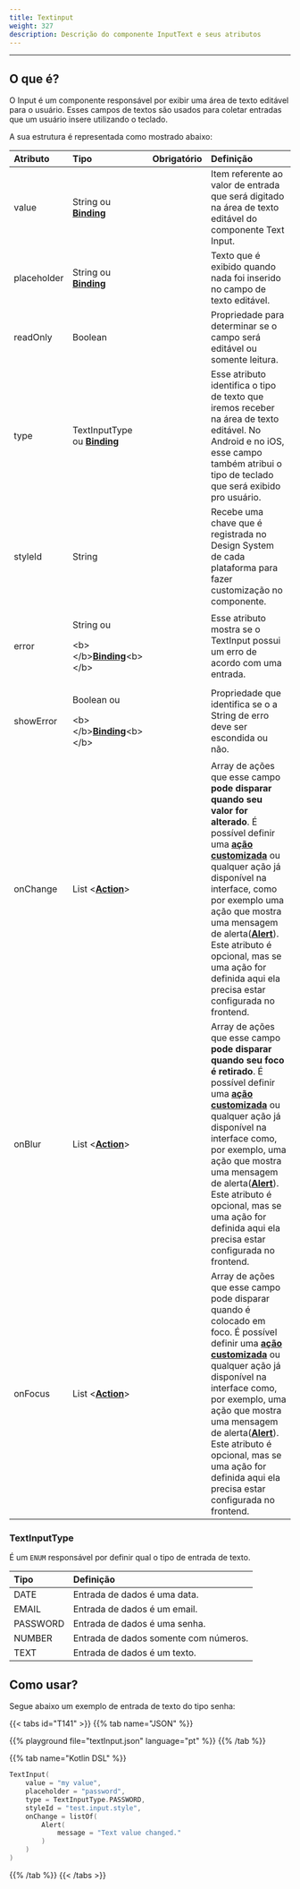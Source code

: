 ```yaml
---
title: Textinput
weight: 327
description: Descrição do componente InputText e seus atributos
---
```


---

## O que é?

O Input é um componente responsável por exibir uma área de texto editável para o usuário. Esses campos de textos são usados para coletar entradas que um usuário insere utilizando o teclado. 

A sua estrutura é representada como mostrado abaixo: 

<table>
  <thead>
    <tr>
      <th style="text-align:left"><strong>Atributo</strong>
      </th>
      <th style="text-align:left"><strong>Tipo</strong>
      </th>
      <th style="text-align:center"><strong>Obrigatório</strong></th>
      <th style="text-align:left"><strong>Defini&#xE7;&#xE3;o</strong>
      </th>
    </tr>
  </thead>
  <tbody>
    <tr>
      <td style="text-align:left">value</td>
      <td style="text-align:left">
        String ou
        <a href="../../contexto/#bindings"><strong>Binding</strong></a>
      </td>
      <td style="text-align:center"></td>
      <td style="text-align:left">Item referente ao valor de entrada que ser&#xE1; digitado na &#xE1;rea
        de texto edit&#xE1;vel do componente Text Input.</td>
    </tr>
    <tr>
      <td style="text-align:left">placeholder</td>
      <td style="text-align:left">
        String ou
        <a href="../../contexto/#bindings"><strong>Binding</strong></a>
      </td>
      <td style="text-align:center"></td>
      <td style="text-align:left">Texto que &#xE9; exibido quando nada foi inserido no campo de texto edit&#xE1;vel.</td>
    </tr>
    <tr>
      <td style="text-align:left">readOnly</td>
      <td style="text-align:left">Boolean</td>
      <td style="text-align:center"></td>
      <td style="text-align:left">Propriedade para determinar se o campo ser&#xE1; edit&#xE1;vel ou somente
        leitura.</td>
    </tr>
    <tr>
      <td style="text-align:left">type</td>
      <td style="text-align:left">TextInputType ou <a href="../../contexto/#bindings"><strong>Binding</strong></a></td>
      <td
      style="text-align:center"></td>
        <td style="text-align:left">Esse atributo identifica o tipo de texto que iremos receber na &#xE1;rea
          de texto edit&#xE1;vel. No Android e no iOS, esse campo tamb&#xE9;m atribui
          o tipo de teclado que ser&#xE1; exibido pro usu&#xE1;rio.</td>
    </tr>
    <tr>
      <td style="text-align:left">styleId</td>
      <td style="text-align:left">String</td>
      <td style="text-align:center"></td>
      <td style="text-align:left">Recebe uma chave que &#xE9; registrada no Design System de cada plataforma
        para fazer customiza&#xE7;&#xE3;o no componente.</td>
    </tr>
    <tr>
      <td style="text-align:left">error</td>
      <td style="text-align:left">
      <p>String ou</p>
        <p>&lt;b&gt;&lt;/b&gt;<a href="../../contexto/#bindings"><b>Binding</b></a>&lt;b&gt;&lt;/b&gt;</p>
      </td>
      <td style="text-align:left"></td>
      <td style="text-align:left">Esse atributo mostra se o TextInput possui um erro de acordo com uma entrada.</td>
    </tr>
    <tr>
      <td style="text-align:left">showError</td>
      <td style="text-align:left">
      <p>Boolean ou</p>
        <p>&lt;b&gt;&lt;/b&gt;<a href="../../contexto/#bindings"><b>Binding</b></a>&lt;b&gt;&lt;/b&gt;</p>
      </td>
      </td>
      <td style="text-align:left"></td>
      <td style="text-align:left">Propriedade que identifica se o a String de erro deve ser escondida ou não.</td>
    </tr>
    <tr>
      <td style="text-align:left">onChange</td>
      <td style="text-align:left">List &lt;<a href="../../acoes/"><strong>Action</strong></a>&gt;</td>
      <td style="text-align:center"></td>
      <td style="text-align:left">
        Array de a&#xE7;&#xF5;es que esse campo <strong>pode disparar quando seu valor for alterado</strong>.
          &#xC9; poss&#xED;vel definir uma <a href="../../../features/criacao-de-novas-acoes"><strong>a&#xE7;&#xE3;o customizada</strong></a><strong> </strong>ou
          qualquer a&#xE7;&#xE3;o j&#xE1; dispon&#xED;vel na interface, como por
          exemplo uma a&#xE7;&#xE3;o que mostra uma mensagem de alerta(<a href="../../acoes/alert"><strong>Alert</strong></a>).
        Este atributo &#xE9; opcional, mas se uma a&#xE7;&#xE3;o for definida
          aqui ela precisa estar configurada no frontend.
      </td>
    </tr>
    <tr>
      <td style="text-align:left">onBlur</td>
      <td style="text-align:left">List &lt;<a href="../../acoes/"><strong>Action</strong></a>&gt;</td>
      <td style="text-align:center"></td>
      <td style="text-align:left">
        Array de a&#xE7;&#xF5;es que esse campo <strong>pode disparar quando seu foco &#xE9; retirado</strong>.
          &#xC9; poss&#xED;vel definir uma <a href="../../../features/criacao-de-novas-acoes"><strong>a&#xE7;&#xE3;o customizada</strong></a><strong> </strong>ou
          qualquer a&#xE7;&#xE3;o j&#xE1; dispon&#xED;vel na interface como, por
          exemplo, uma a&#xE7;&#xE3;o que mostra uma mensagem de alerta(<a href="../../acoes/alert"><strong>Alert</strong></a>).
        Este atributo &#xE9; opcional, mas se uma a&#xE7;&#xE3;o for definida
          aqui ela precisa estar configurada no frontend.
      </td>
    </tr>
    <tr>
      <td style="text-align:left">onFocus</td>
      <td style="text-align:left">List &lt;<a href="../../acoes/"><strong>Action</strong></a>&gt;</td>
      <td style="text-align:center"></td>
      <td style="text-align:left">
        Array de a&#xE7;&#xF5;es que esse campo pode disparar quando &#xE9; colocado
          em foco. &#xC9; poss&#xED;vel definir uma <a href="../../../features/criacao-de-novas-acoes"><strong>a&#xE7;&#xE3;o customizada</strong></a><strong> </strong>ou
          qualquer a&#xE7;&#xE3;o j&#xE1; dispon&#xED;vel na interface como, por exemplo, uma a&#xE7;&#xE3;o que mostra uma mensagem de alerta(<a href="../../acoes/alert"><strong>Alert</strong></a>).
        Este atributo &#xE9; opcional, mas se uma a&#xE7;&#xE3;o for definida
          aqui ela precisa estar configurada no frontend.
      </td>
    </tr>
  </tbody>
</table>

### TextInputType

É um `ENUM` responsável por definir qual o tipo de entrada de texto.

| Tipo | Definição |
| :--- | :--- |
| DATE | Entrada de dados é uma data. |
| EMAIL | Entrada de dados é um email. |
| PASSWORD | Entrada de dados é uma senha. |
| NUMBER | Entrada de dados somente com números. |
| TEXT | Entrada de dados é um texto. |

## Como usar?

Segue abaixo um exemplo de entrada de texto do tipo senha:

{{< tabs id="T141" >}}
{{% tab name="JSON" %}}
<!-- json-playground:textInput.json
{
 "_beagleComponent_": "beagle:textInput",
 "value": "my value",
 "placeholder": "user@test.com.br",
 "type": "email",
 "onChange": [
    {
      "_beagleAction_": "beagle:alert",
      "message": "Changing input"
      }
  ]
}
-->
{{% playground file="textInput.json" language="pt" %}}
{{% /tab %}}

{{% tab name="Kotlin DSL" %}}
```kotlin
TextInput(
    value = "my value", 
    placeholder = "password", 
    type = TextInputType.PASSWORD, 
    styleId = "test.input.style",
    onChange = listOf(
        Alert(
            message = "Text value changed."
        )
    )
)
```
{{% /tab %}}
{{< /tabs >}}
